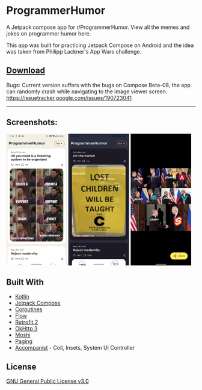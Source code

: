 # ProgrammerHumor

A Jetpack compose app for r/ProgrammerHumor.
View all the memes and jokes on programmer humor here.

This app was built for practicing Jetpack Compose on Android and the idea was taken from Philipp Lackner's App Wars challenge.

## [Download](https://github.com/SourabhSNath/ProgrammerHumor/releases)


Bugs: 
Current version suffers with the bugs on Compose Beta-08, the app can randomly crash while navigating to the image viewer screen.
https://issuetracker.google.com/issues/190723041

---

## Screenshots:

<img src="https://github.com/SourabhSNath/ProgrammerHumor/blob/master/screenshots/home.jpg" height="350">   <img src="https://github.com/SourabhSNath/ProgrammerHumor/blob/master/screenshots/home_dark.jpg" height="350">   <img src="https://github.com/SourabhSNath/ProgrammerHumor/blob/master/screenshots/image_viewer.jpg" height="350">

## Built With

- [Kotlin](https://kotlinlang.org/)
- [Jetpack Compose](https://developer.android.com/jetpack/compose)
- [Coroutines](https://kotlinlang.org/docs/reference/coroutines-overview.html)
- [Flow](https://kotlinlang.org/docs/reference/coroutines/flow.html)
- [Retrofit 2](https://square.github.io/retrofit/)
- [OkHttp 3](https://square.github.io/okhttp/)
- [Moshi](https://github.com/square/moshi)
- [Paging](https://developer.android.com/jetpack/androidx/releases/paging)
- [Accompanist](https://github.com/google/accompanist) - Coil, Insets, System UI Controller

## License
[GNU General Public License v3.0](https://github.com/SourabhSNath/ProgrammerHumor/blob/master/LICENSE)
